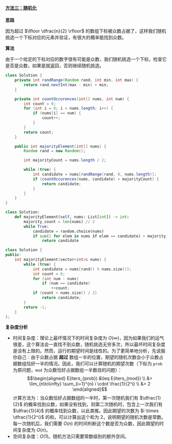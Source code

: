 ﻿#### [方法三：随机化](https://leetcode.cn/problems/shu-zu-zhong-chu-xian-ci-shu-chao-guo-yi-ban-de-shu-zi-lcof/solutions/832356/shu-zu-zhong-chu-xian-ci-shu-chao-guo-yi-pvh8/)

**思路**

因为超过 $\lfloor \dfrac{n}{2} \rfloor$ 的数组下标被众数占据了，这样我们随机挑选一个下标对应的元素并验证，有很大的概率能找到众数。

**算法**

由于一个给定的下标对应的数字很有可能是众数，我们随机挑选一个下标，检查它是否是众数，如果是就返回，否则继续随机挑选。

```java
class Solution {
    private int randRange(Random rand, int min, int max) {
        return rand.nextInt(max - min) + min;
    }

    private int countOccurences(int[] nums, int num) {
        int count = 0;
        for (int i = 0; i < nums.length; i++) {
            if (nums[i] == num) {
                count++;
            }
        }
        return count;
    }

    public int majorityElement(int[] nums) {
        Random rand = new Random();

        int majorityCount = nums.length / 2;

        while (true) {
            int candidate = nums[randRange(rand, 0, nums.length)];
            if (countOccurences(nums, candidate) > majorityCount) {
                return candidate;
            }
        }
    }
}
```

```python
class Solution:
    def majorityElement(self, nums: List[int]) -> int:
        majority_count = len(nums) // 2
        while True:
            candidate = random.choice(nums)
            if sum(1 for elem in nums if elem == candidate) > majority_count:
                return candidate
```

```cpp
class Solution {
public:
    int majorityElement(vector<int>& nums) {
        while (true) {
            int candidate = nums[rand() % nums.size()];
            int count = 0;
            for (int num : nums)
                if (num == candidate)
                    ++count;
            if (count > nums.size() / 2)
                return candidate;
        }
        return -1;
    }
};
```

**复杂度分析**

-   时间复杂度：理论上最坏情况下的时间复杂度为 $O(\infty)$，因为如果我们的运气很差，这个算法会一直找不到众数，随机挑选无穷多次，所以最坏时间复杂度是没有上限的。然而，运行的期望时间是线性的。为了更简单地分析，先说服你自己：由于众数占据 **超过** 数组一半的位置，期望的随机次数会小于众数占据数组恰好一半的情况。因此，我们可以计算随机的期望次数（下标为 `prob` 为原问题，`mod` 为众数恰好占据数组一半数目的问题）：
    $$\begin{aligned} E(iters_{prob}) &\leq E(iters_{mod}) \\ &= \lim_{n\to\infty} \sum_{i=1}^{n} i \cdot \frac{1}{2^i} \\ &= 2 \end{aligned}$$
    计算方法为：当众数恰好占据数组的一半时，第一次随机我们有 $\dfrac{1}{2}$ 的概率找到众数，如果没有找到，则第二次随机时，包含上一次我们有 $\dfrac{1}{4}$ 的概率找到众数，以此类推。因此期望的次数为 $i \times \dfrac{1}{2^i}$ 的和，可以计算出这个和为 $2$，说明期望的随机次数是常数。每一次随机后，我们需要 $O(n)$ 的时间判断这个数是否为众数，因此期望的时间复杂度为 $O(n)$。
-   空间复杂度：$O(1)$。随机方法只需要常数级别的额外空间。
